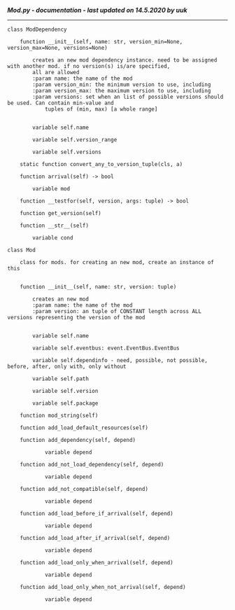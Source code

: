***Mod.py - documentation - last updated on 14.5.2020 by uuk***
___

    class ModDependency

        function __init__(self, name: str, version_min=None, version_max=None, versions=None)
            
            creates an new mod dependency instance. need to be assigned with another mod. if no version(s) is/are specified,
            all are allowed
            :param name: the name of the mod
            :param version_min: the minimum version to use, including
            :param version_max: the maximum version to use, including
            :param versions: set when an list of possible versions should be used. Can contain min-value and
                tuples of (min, max) [a whole range]


            variable self.name

            variable self.version_range

            variable self.versions

        static function convert_any_to_version_tuple(cls, a)

        function arrival(self) -> bool

            variable mod

        function __testfor(self, version, args: tuple) -> bool

        function get_version(self)

        function __str__(self)

            variable cond

    class Mod
        
        class for mods. for creating an new mod, create an instance of this


        function __init__(self, name: str, version: tuple)
            
            creates an new mod
            :param name: the name of the mod
            :param version: an tuple of CONSTANT length across ALL versions representing the version of the mod


            variable self.name

            variable self.eventbus: event.EventBus.EventBus

            variable self.dependinfo - need, possible, not possible, before, after, only with, only without

            variable self.path

            variable self.version

            variable self.package

        function mod_string(self)

        function add_load_default_resources(self)

        function add_dependency(self, depend)

                variable depend

        function add_not_load_dependency(self, depend)

                variable depend

        function add_not_compatible(self, depend)

                variable depend

        function add_load_before_if_arrival(self, depend)

                variable depend

        function add_load_after_if_arrival(self, depend)

                variable depend

        function add_load_only_when_arrival(self, depend)

                variable depend

        function add_load_only_when_not_arrival(self, depend)

                variable depend